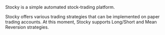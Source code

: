 Stocky is a simple automated stock-trading platform. 

Stocky offers various trading strategies that can be implemented on paper trading accounts. At this moment, Stocky supports Long/Short and Mean Reversion strategies.
